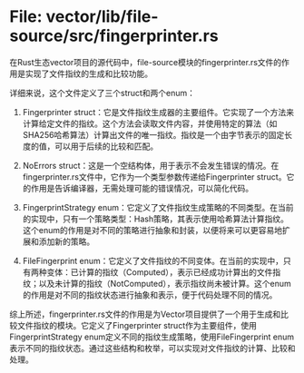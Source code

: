 # File: vector/lib/file-source/src/fingerprinter.rs

在Rust生态vector项目的源代码中，file-source模块的fingerprinter.rs文件的作用是实现了文件指纹的生成和比较功能。

详细来说，这个文件定义了三个struct和两个enum：

1. Fingerprinter struct：它是文件指纹生成器的主要组件。它实现了一个方法来计算给定文件的指纹。这个方法会读取文件内容，并使用特定的算法（如SHA256哈希算法）计算出文件的唯一指纹。指纹是一个由字节表示的固定长度的值，可以用于后续的比较和匹配。

2. NoErrors struct：这是一个空结构体，用于表示不会发生错误的情况。在fingerprinter.rs文件中，它作为一个类型参数传递给Fingerprinter struct。它的作用是告诉编译器，无需处理可能的错误情况，可以简化代码。

3. FingerprintStrategy enum：它定义了文件指纹生成策略的不同类型。在当前的实现中，只有一个策略类型：Hash策略，其表示使用哈希算法计算指纹。这个enum的作用是对不同的策略进行抽象和封装，以便将来可以更容易地扩展和添加新的策略。

4. FileFingerprint enum：它定义了文件指纹的不同变体。在当前的实现中，只有两种变体：已计算的指纹（Computed），表示已经成功计算出的文件指纹；以及未计算的指纹（NotComputed），表示指纹尚未被计算。这个enum的作用是对不同的指纹状态进行抽象和表示，便于代码处理不同的情况。

综上所述，fingerprinter.rs文件的作用是为Vector项目提供了一个用于生成和比较文件指纹的模块。它定义了Fingerprinter struct作为主要组件，使用FingerprintStrategy enum定义不同的指纹生成策略，使用FileFingerprint enum表示不同的指纹状态。通过这些结构和枚举，可以实现对文件指纹的计算、比较和处理。

